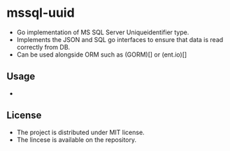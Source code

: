 # mssql-uuid
 - Go implementation of MS SQL Server Uniqueidentifier type.
 - Implements the JSON and SQL go interfaces to ensure that data is read correctly from DB.
 - Can be used alongside ORM such as (GORM)[] or (ent.io)[]

 
## Usage
 - 


## License
 - The project is distributed under MIT license.
 - The lincese is available on the repository.
